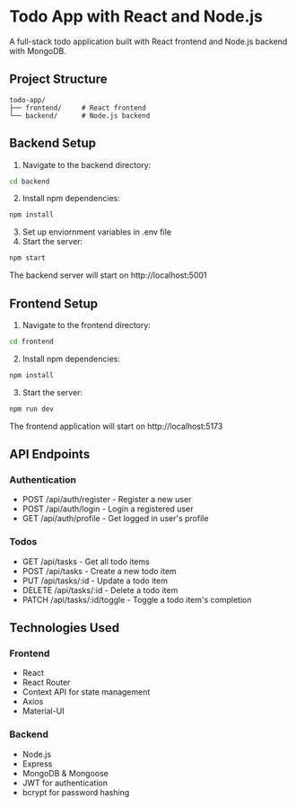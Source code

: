 # Todo App with React and Node.js

A full-stack todo application built with React frontend and Node.js backend with MongoDB. 

## Project Structure

```
todo-app/
├── frontend/     # React frontend
└── backend/      # Node.js backend
```

## Backend Setup

1. Navigate to the backend directory:
```bash
cd backend
```

2. Install npm dependencies:
```bash
npm install
```
3. Set up enviornment variables in .env file
4. Start the server:
```bash
npm start
```

The backend server will start on http://localhost:5001

## Frontend Setup

1. Navigate to the frontend directory:
```bash
cd frontend
```

2. Install npm dependencies:
```bash
npm install
```

3. Start the server:
```bash
npm run dev
```

The frontend application will start on http://localhost:5173

## API Endpoints

### Authentication
- POST /api/auth/register - Register a new user
- POST /api/auth/login - Login a registered user
- GET /api/auth/profile - Get logged in user's profile

### Todos
- GET /api/tasks - Get all todo items
- POST /api/tasks - Create a new todo item
- PUT /api/tasks/:id - Update a todo item
- DELETE /api/tasks/:id - Delete a todo item
- PATCH /api/tasks/:id/toggle - Toggle a todo item's completion


## Technologies Used

### Frontend
- React
- React Router
- Context API for state management
- Axios
- Material-UI

### Backend
- Node.js
- Express
- MongoDB & Mongoose
- JWT for authentication
- bcrypt for password hashing